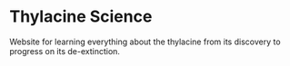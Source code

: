 # Thylacine Science
Website for learning everything about the thylacine from its discovery to progress on its de-extinction.
